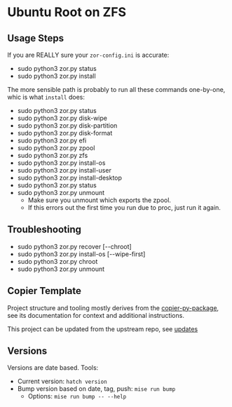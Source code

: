 Ubuntu Root on ZFS
==================

Usage Steps
-----------

If you are REALLY sure your `zor-config.ini` is accurate:

* sudo python3 zor.py status
* sudo python3 zor.py install

The more sensible path is probably to run all these commands one-by-one, whic is what `install`
does:

* sudo python3 zor.py status
* sudo python3 zor.py disk-wipe
* sudo python3 zor.py disk-partition
* sudo python3 zor.py disk-format
* sudo python3 zor.py efi
* sudo python3 zor.py zpool
* sudo python3 zor.py zfs
* sudo python3 zor.py install-os
* sudo python3 zor.py install-user
* sudo python3 zor.py install-desktop
* sudo python3 zor.py status
* sudo python3 zor.py unmount
  - Make sure you unmount which exports the zpool.
  - If this errors out the first time you run due to proc, just run it again.


Troubleshooting
----------------

* sudo python3 zor.py recover [--chroot]
* sudo python3 zor.py install-os [--wipe-first]
* sudo python3 zor.py chroot
* sudo python3 zor.py unmount


Copier Template
------------------

Project structure and tooling mostly derives from the [copier-py-package](https://github.com/level12/copier-py-package),
see its documentation for context and additional instructions.

This project can be updated from the upstream repo, see [updates](https://github.com/level12/copier-py-package?tab=readme-ov-file#updates)


## Versions

Versions are date based.  Tools:

- Current version: `hatch version`
- Bump version based on date, tag, push: `mise run bump`
   - Options: `mise run bump -- --help`
